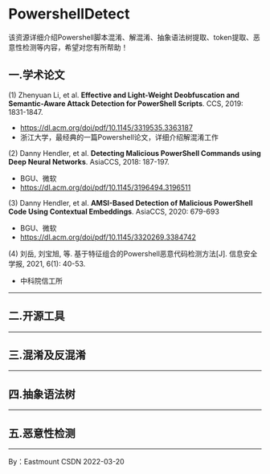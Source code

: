 # PowershellDetect
该资源详细介绍Powershell脚本混淆、解混淆、抽象语法树提取、token提取、恶意性检测等内容，希望对您有所帮助！

## 一.学术论文

(1) Zhenyuan Li, et al. **Effective and Light-Weight Deobfuscation and Semantic-Aware Attack Detection for PowerShell Scripts**. CCS, 2019: 1831-1847.
- https://dl.acm.org/doi/pdf/10.1145/3319535.3363187
- 浙江大学，最经典的一篇Powershell论文，详细介绍解混淆工作

(2) Danny Hendler, et al. **Detecting Malicious PowerShell Commands using Deep Neural Networks**. AsiaCCS, 2018: 187-197.
- BGU、微软
- https://dl.acm.org/doi/pdf/10.1145/3196494.3196511

(3) Danny Hendler, et al. **AMSI-Based Detection of Malicious PowerShell Code Using Contextual Embeddings**. AsiaCCS, 2020: 679-693
- BGU、微软
- https://dl.acm.org/doi/pdf/10.1145/3320269.3384742

(4) 刘岳, 刘宝旭, 等. 基于特征组合的Powershell恶意代码检测方法[J]. 信息安全学报, 2021, 6(1): 40-53.
- 中科院信工所


---

## 二.开源工具



---

## 三.混淆及反混淆


----

## 四.抽象语法树

----

## 五.恶意性检测



---


By：Eastmount CSDN 2022-03-20
